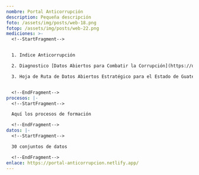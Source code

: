 ```yaml
---
nombre: Portal Anticorrupción
description: Pequeña descripción
foto: /assets/img/posts/web-18.png
fotop: /assets/img/posts/web-22.png
mediciones: >-
  <!--StartFragment-->


  1. Indice Anticorrupción

  2. Diagnostico [Datos Abiertos para Combatir la Corrupción](https://opendatacharter.net/reporte-guia-de-apertura-usar-datos-para-combatir-la-corrupcion/)

  3. Hoja de Ruta de Datos Abiertos Estratégico para el Estado de Guatemala.


  <!--EndFragment-->
procesos: |-
  <!--StartFragment-->

  Aquí los procesos de formación

  <!--EndFragment-->
datos: |-
  <!--StartFragment-->

  30 conjuntos de datos

  <!--EndFragment-->
enlace: https://portal-anticorrupcion.netlify.app/
---
```

